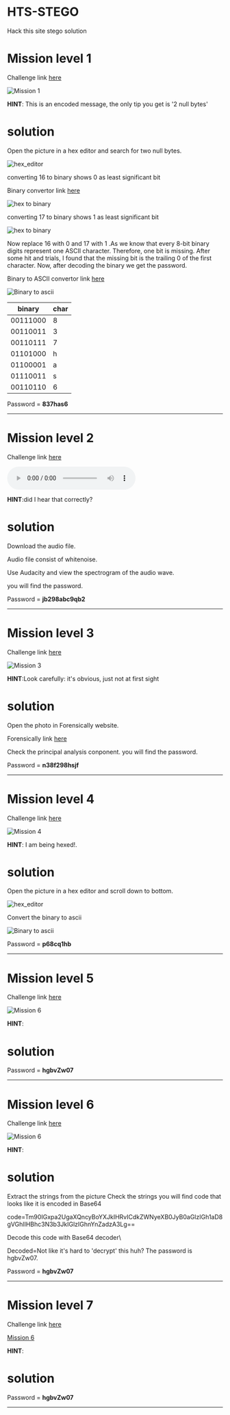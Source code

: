 # HTS-STEGO
Hack this site stego solution
# Mission level 1
Challenge link [here](https://www.hackthissite.org/missions/playit/stego/1)

![Mission 1](https://github.com/Cronic7/HTS-STEGO/blob/master/file/a.png?raw=true)

**HINT**: This is an encoded message, the only tip you get is '2 null bytes'
# solution
Open the picture in a hex editor and search for two null bytes.

![hex_editor](https://github.com/Cronic7/HTS-STEGO/blob/master/file/hex.PNG)

converting 16 to binary shows 0 as least significant bit

Binary convertor link [here](https://www.rapidtables.com/convert/number/hex-to-binary.html)

![hex to binary](https://github.com/Cronic7/HTS-STEGO/blob/master/file/16.PNG)

converting 17 to binary shows 1 as least significant bit

![hex to binary](https://github.com/Cronic7/HTS-STEGO/blob/master/file/17.PNG)

Now replace 16 with 0 and 17 with 1 .As we know that every 8-bit binary digits represent one ASCII character. Therefore, one bit is missing. After some hit and trials, I found that the missing bit is the trailing 0 of the first character. Now, after decoding the binary we get the password.

Binary to ASCII convertor link [here](https://www.binaryhexconverter.com/binary-to-ascii-text-converter)

![Binary to ascii](https://github.com/Cronic7/HTS-STEGO/blob/master/file/as.PNG?raw=true)

| binary | char | 
|--------|------|
|00111000|8|
|00110011|3|
|00110111|7|
|01101000|h|
|01100001|a|
|01110011|s|
|00110110|6|

Password = **837has6**

----

# Mission level 2
Challenge link [here](https://www.hackthissite.org/missions/playit/stego/2)

![Mission 2](https://www.hackthissite.org/missions/stego/lvl/2.wav)

**HINT**:did I hear that correctly?  
# solution
Download the audio file.

Audio file consist of whitenoise.

Use Audacity and view the spectrogram of the audio wave.

you will find the password.


Password = **jb298abc9qb2**

----

# Mission level 3
Challenge link [here](https://www.hackthissite.org/missions/playit/stego/3)

![Mission 3](https://www.hackthissite.org/missions/stego/lvl/3.bmp)

**HINT**:Look carefully: it's obvious, just not at first sight 
# solution
Open the photo in Forensically website.

Forensically link [here](https://29a.ch/photo-forensics/#forensic-magnifier)

Check the principal analysis conponent.
you will find the password.




Password = **n38f298hsjf**

----

# Mission level 4
Challenge link [here](https://www.hackthissite.org/missions/stego/template.php)

![Mission 4](https://github.com/Cronic7/HTS-STEGO/blob/master/file/stego4.gif)

**HINT**: I am being hexed!.
# solution
Open the picture in a hex editor and scroll down to bottom.

![hex_editor](https://github.com/Cronic7/HTS-STEGO/blob/master/file/lvl4b.PNG)

Convert the binary to ascii

![Binary to ascii](https://github.com/Cronic7/HTS-STEGO/blob/master/file/lvl4a.PNG)

Password = **p68cq1hb**

----

# Mission level 5
Challenge link [here](https://www.hackthissite.org/missions/playit/stego/5)

![Mission 6](https://www.hackthissite.org/missions/stego/lvl/stego5.bmp)

**HINT**:  
# solution
 


Password = **hgbvZw07**

----
# Mission level 6
Challenge link [here](https://www.hackthissite.org/missions/playit/stego/6)

![Mission 6](https://www.hackthissite.org/missions/stego/lvl/stego6.png)

**HINT**:  
# solution
Extract the strings from the picture
Check the strings you will find code that looks like it is encoded in Base64

code=Tm90IGxpa2UgaXQncyBoYXJkIHRvICdkZWNyeXB0JyB0aGlzIGh1aD8gVGhlIHBhc3N3b3JkIGlzIGhnYnZadzA3Lg==

Decode this code with Base64 decoder\

Decoded=Not like it's hard to 'decrypt' this huh? The password is hgbvZw07.


Password = **hgbvZw07**

----
# Mission level 7
Challenge link [here](https://www.hackthissite.org/missions/playit/stego/7)

[Mission 6](https://www.hackthissite.org/missions/stego/lvl/stego7.zip)

**HINT**:  
# solution
 


Password = **hgbvZw07**

----
